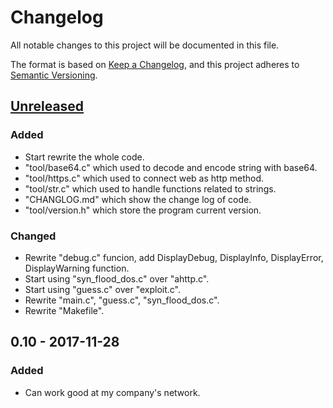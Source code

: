 # Changelog
All notable changes to this project will be documented in this file.

The format is based on [Keep a Changelog](https://keepachangelog.com/en/1.0.0/),
and this project adheres to [Semantic Versioning](https://semver.org/spec/v2.0.0.html).

## [Unreleased]
### Added
- Start rewrite the whole code.
- "tool/base64.c" which used to decode and encode string with base64.
- "tool/https.c" which used to connect web as http method.
- "tool/str.c" which used to handle functions related to strings.
- "CHANGLOG.md" which show the change log of code.
- "tool/version.h" which store the program current version.

### Changed
- Rewrite "debug.c" funcion, add DisplayDebug, DisplayInfo, DisplayError, DisplayWarning function.
- Start using "syn_flood_dos.c" over "ahttp.c".
- Start using "guess.c" over "exploit.c".
- Rewrite "main.c", "guess.c", "syn_flood_dos.c".
- Rewrite "Makefile".

## 0.10 - 2017-11-28
### Added
- Can work good at my company's network.

[Unreleased]: https://github.com/rikonaka/Dos-Tool/compare/v0.10...HEAD
